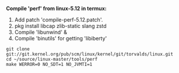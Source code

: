 **Compile 'perf' from linux-5.12 in termux:**

1. Add patch 'compile-perf-5.12.patch'.
2. pkg install libcap zlib-static slang zstd
3. Compile 'libunwind' & 
4. Compile 'binutils' for getting 'libiberty'

```
git clone git://git.kernel.org/pub/scm/linux/kernel/git/torvalds/linux.git
cd ~/source/linux-master/tools/perf
make WERROR=0 NO_SDT=1 NO_JVMTI=1
```
